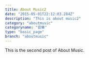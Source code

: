 ```yaml
---
title: About Music2
date: "2015-05-01T22:12:03.284Z"
description: "This is about music2"
category: "aboutmusic"
categoryname: "音樂"
type: "basic_page"
branch: "aboutmusic"
---
```


This is the second post of About Music.
